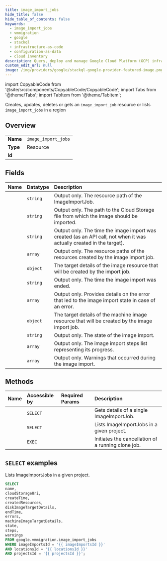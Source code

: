 ```yaml
---
title: image_import_jobs
hide_title: false
hide_table_of_contents: false
keywords:
  - image_import_jobs
  - vmmigration
  - google
  - stackql
  - infrastructure-as-code
  - configuration-as-data
  - cloud inventory
description: Query, deploy and manage Google Cloud Platform (GCP) infrastructure and resources using SQL
custom_edit_url: null
image: /img/providers/google/stackql-google-provider-featured-image.png
---
```


import CopyableCode from '@site/src/components/CopyableCode/CopyableCode';
import Tabs from '@theme/Tabs';
import TabItem from '@theme/TabItem';

Creates, updates, deletes or gets an <code>image_import_job</code> resource or lists <code>image_import_jobs</code> in a region

## Overview
<table><tbody>
<tr><td><b>Name</b></td><td><code>image_import_jobs</code></td></tr>
<tr><td><b>Type</b></td><td>Resource</td></tr>
<tr><td><b>Id</b></td><td><CopyableCode code="google.vmmigration.image_import_jobs" /></td></tr>
</tbody></table>

## Fields
| Name | Datatype | Description |
|:-----|:---------|:------------|
| <CopyableCode code="name" /> | `string` | Output only. The resource path of the ImageImportJob. |
| <CopyableCode code="cloudStorageUri" /> | `string` | Output only. The path to the Cloud Storage file from which the image should be imported. |
| <CopyableCode code="createTime" /> | `string` | Output only. The time the image import was created (as an API call, not when it was actually created in the target). |
| <CopyableCode code="createdResources" /> | `array` | Output only. The resource paths of the resources created by the image import job. |
| <CopyableCode code="diskImageTargetDetails" /> | `object` | The target details of the image resource that will be created by the import job. |
| <CopyableCode code="endTime" /> | `string` | Output only. The time the image import was ended. |
| <CopyableCode code="errors" /> | `array` | Output only. Provides details on the error that led to the image import state in case of an error. |
| <CopyableCode code="machineImageTargetDetails" /> | `object` | The target details of the machine image resource that will be created by the image import job. |
| <CopyableCode code="state" /> | `string` | Output only. The state of the image import. |
| <CopyableCode code="steps" /> | `array` | Output only. The image import steps list representing its progress. |
| <CopyableCode code="warnings" /> | `array` | Output only. Warnings that occurred during the image import. |

## Methods
| Name | Accessible by | Required Params | Description |
|:-----|:--------------|:----------------|:------------|
| <CopyableCode code="get" /> | `SELECT` | <CopyableCode code="imageImportJobsId, imageImportsId, locationsId, projectsId" /> | Gets details of a single ImageImportJob. |
| <CopyableCode code="list" /> | `SELECT` | <CopyableCode code="imageImportsId, locationsId, projectsId" /> | Lists ImageImportJobs in a given project. |
| <CopyableCode code="cancel" /> | `EXEC` | <CopyableCode code="imageImportJobsId, imageImportsId, locationsId, projectsId" /> | Initiates the cancellation of a running clone job. |

## `SELECT` examples

Lists ImageImportJobs in a given project.

```sql
SELECT
name,
cloudStorageUri,
createTime,
createdResources,
diskImageTargetDetails,
endTime,
errors,
machineImageTargetDetails,
state,
steps,
warnings
FROM google.vmmigration.image_import_jobs
WHERE imageImportsId = '{{ imageImportsId }}'
AND locationsId = '{{ locationsId }}'
AND projectsId = '{{ projectsId }}'; 
```
